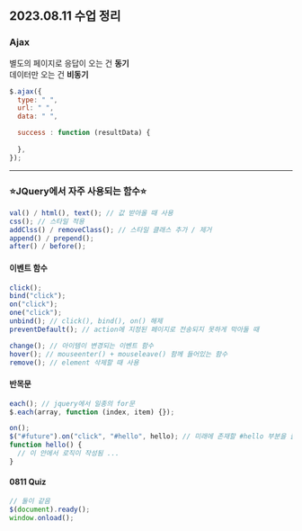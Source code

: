 ## 2023.08.11 수업 정리

### Ajax

별도의 페이지로 응답이 오는 건 <b>동기</b><br/>
데이터만 오는 건 <b>비동기</b>

```javascript
$.ajax({
  type: " ",
  url: " ",
  data: " ",

  success : function (resultData) {
    
  },
});
```

---

### ⭐JQuery에서 자주 사용되는 함수⭐

```javascript
val() / html(), text(); // 값 받아올 때 사용
css(); // 스타일 적용
addClss() / removeClass(); // 스타일 클래스 추가 / 제거
append() / prepend();
after() / before();
```

#### 이벤트 함수

```javascript
click();
bind("click");
on("click");
one("click");
unbind(); // click(), bind(), on() 해제
preventDefault(); // action에 지정된 페이지로 전송되지 못하게 막아둘 때

change(); // 아이템이 변경되는 이벤트 함수
hover(); // mouseenter() + mouseleave() 함께 들어있는 함수
remove(); // element 삭제할 때 사용
```

#### 반목문

```javascript
each(); // jquery에서 일종의 for문
$.each(array, function (index, item) {});

on();
$("#future").on("click", "#hello", hello); // 미래에 존재할 #hello 부분을 클릭하면 hello 함수를 호출
function hello() {
  // 이 안에서 로직이 작성됨 ...
}
```

#### 0811 Quiz

```javascript
// 둘이 같음
$(document).ready();
window.onload();
```
